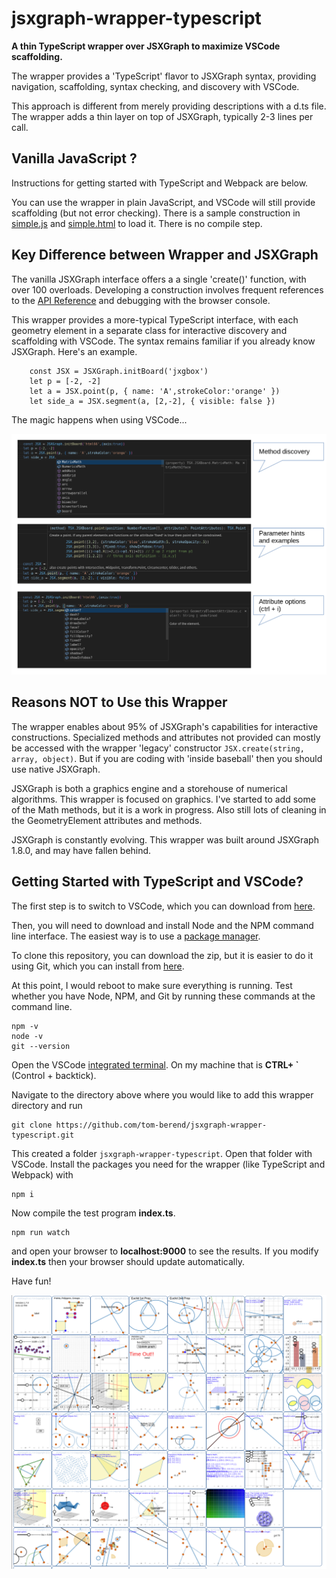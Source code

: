 # jsxgraph-wrapper-typescript

**A thin TypeScript wrapper over JSXGraph to maximize VSCode scaffolding.**

The wrapper provides a 'TypeScript' flavor to JSXGraph syntax, providing navigation, scaffolding, syntax checking, and discovery with VSCode.

This approach is different from merely providing descriptions with a d.ts file. The wrapper adds a thin layer on top of JSXGraph, typically 2-3 lines per call.


## Vanilla JavaScript ?

Instructions for getting started with TypeScript and Webpack are below.

You can use the wrapper in plain JavaScript, and VSCode will still provide scaffolding (but not error checking).  There is a sample construction in [simple.js](simple.js) and [simple.html](simple.html) to load it.  There is no compile step.




## Key Difference between Wrapper and JSXGraph

The vanilla JSXGraph interface offers a a single 'create()' function, with over 100 overloads.  Developing a construction involves frequent references to the [API Reference](https://jsxgraph.org/docs/index.html) and debugging with the browser console.

This wrapper provides a more-typical TypeScript interface, with each geometry element in a separate class for interactive discovery and scaffolding with VSCode.  The syntax remains familiar if you already know JSXGraph.  Here's an example.

```
    const JSX = JSXGraph.initBoard('jxgbox')
    let p = [-2, -2]
    let a = JSX.point(p, { name: 'A',strokeColor:'orange' })
    let side_a = JSX.segment(a, [2,-2], { visible: false })
```

The magic happens when using VSCode...

![](./vscode.png)



## Reasons NOT to Use this Wrapper

The wrapper enables about 95% of JSXGraph's capabilities for interactive constructions. Specialized methods and attributes not provided can mostly be accessed with the wrapper 'legacy' constructor `JSX.create(string, array, object)`.  But if you are coding with 'inside baseball' then you should use native JSXGraph.

JSXGraph is both a graphics engine and a storehouse of numerical algorithms. This wrapper is focused on graphics. I've started to add some of the Math methods, but it is a work in progress.  Also still lots of cleaning in the GeometryElement attributes and methods.

JSXGraph is constantly evolving.  This wrapper was built around JSXGraph 1.8.0, and may have fallen behind.



## Getting Started with TypeScript and VSCode?

The first step is to switch to VSCode, which you can download from [here](https://code.visualstudio.com/).

Then, you will need to download and install Node and the NPM command line interface.  The easiest way is to use a [package manager](https://nodejs.org/en/download/package-manager).

To clone this repository, you can download the zip, but it is easier to do it using Git, which you can install from [here](https://git-scm.com/download).

At this point, I would reboot to make sure everything is running.  Test whether you have Node, NPM, and Git by running these commands at the command line.

```
npm -v
node -v
git --version
```

Open the VSCode [integrated terminal](https://code.visualstudio.com/docs/terminal/basics#:~:text=From%20the%20Command%20Palette%20).  On my machine that is **CTRL+ \`** (Control + backtick).


Navigate to the directory above where you would like to add this wrapper directory and run
```
git clone https://github.com/tom-berend/jsxgraph-wrapper-typescript.git
```

This created a folder `jsxgraph-wrapper-typescript`.  Open that folder with VSCode. Install the packages you need for the wrapper (like TypeScript and Webpack) with
```
npm i
```

Now compile the test program **index.ts**.
```
npm run watch
```
and open your browser to **localhost:9000** to see the results.  If you modify **index.ts** then your browser should update automatically.








Have fun!


![](test.png)




